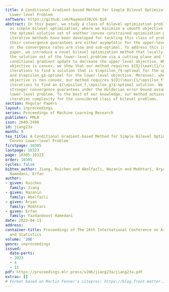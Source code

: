 ```yaml
---
title: A Conditional Gradient-based Method for Simple Bilevel Optimization with Convex
  Lower-level Problem
software: https://github.com/Raymond30/CG-BiO
abstract: In this paper, we study a class of bilevel optimization problems, also known
  as simple bilevel optimization, where we minimize a smooth objective function over
  the optimal solution set of another convex constrained optimization problem. Several
  iterative methods have been developed for tackling this class of problems. Alas,
  their convergence guarantees are either asymptotic for the upper-level objective,
  or the convergence rates are slow and sub-optimal. To address this issue, in this
  paper, we introduce a novel bilevel optimization method that locally approximates
  the solution set of the lower-level problem via a cutting plane and then runs a
  conditional gradient update to decrease the upper-level objective. When the upper-level
  objective is convex, we show that our method requires ${O}(\max\{1/\epsilon_f,1/\epsilon_g\})$
  iterations to find a solution that is $\epsilon_f$-optimal for the upper-level objective
  and $\epsilon_g$-optimal for the lower-level objective. Moreover, when the upper-level
  objective is non-convex, our method requires ${O}(\max\{1/\epsilon_f^2,1/(\epsilon_f\epsilon_g)\})$
  iterations to find an $(\epsilon_f,\epsilon_g)$-optimal solution. We also prove
  stronger convergence guarantees under the Holderian error bound assumption on the
  lower-level problem. To the best of our knowledge, our method achieves the best-known
  iteration complexity for the considered class of bilevel problems.
section: Regular Papers
layout: inproceedings
series: Proceedings of Machine Learning Research
publisher: PMLR
issn: 2640-3498
id: jiang23a
month: 0
tex_title: A Conditional Gradient-based Method for Simple Bilevel Optimization with
  Convex Lower-level Problem
firstpage: 10305
lastpage: 10323
page: 10305-10323
order: 10305
cycles: false
bibtex_author: Jiang, Ruichen and Abolfazli, Nazanin and Mokhtari, Aryan and Yazdandoost
  Hamedani, Erfan
author:
- given: Ruichen
  family: Jiang
- given: Nazanin
  family: Abolfazli
- given: Aryan
  family: Mokhtari
- given: Erfan
  family: Yazdandoost Hamedani
date: 2023-04-11
address:
container-title: Proceedings of The 26th International Conference on Artificial Intelligence
  and Statistics
volume: '206'
genre: inproceedings
issued:
  date-parts:
  - 2023
  - 4
  - 11
pdf: https://proceedings.mlr.press/v206/jiang23a/jiang23a.pdf
extras: []
# Format based on Martin Fenner's citeproc: https://blog.front-matter.io/posts/citeproc-yaml-for-bibliographies/
---
```

